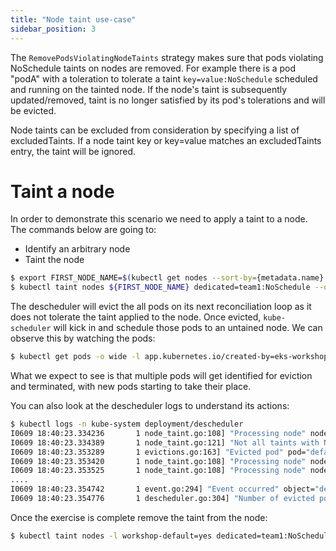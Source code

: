 ```yaml
---
title: "Node taint use-case"
sidebar_position: 3
---
```


The `RemovePodsViolatingNodeTaints` strategy makes sure that pods violating NoSchedule taints on nodes are removed. For example there is a pod "podA" with a toleration to tolerate a taint `key=value:NoSchedule` scheduled and running on the tainted node. If the node's taint is subsequently updated/removed, taint is no longer satisfied by its pod's tolerations and will be evicted.

Node taints can be excluded from consideration by specifying a list of excludedTaints. If a node taint key or key=value matches an excludedTaints entry, the taint will be ignored.

# Taint a node

In order to demonstrate this scenario we need to apply a taint to a node. The commands below are going to:

- Identify an arbitrary node
- Taint the node

```bash hook=descheduler-taint
$ export FIRST_NODE_NAME=$(kubectl get nodes --sort-by={metadata.name} --no-headers -l workshop-default=yes -o json | jq -r '.items[0].metadata.name')
$ kubectl taint nodes ${FIRST_NODE_NAME} dedicated=team1:NoSchedule --overwrite
```

The descheduler will evict the all pods on its next reconciliation loop as it does not tolerate the taint applied to the node. Once evicted, `kube-scheduler` will kick in and schedule those pods to an untained node. We can observe this by watching the pods:

```bash
$ kubectl get pods -o wide -l app.kubernetes.io/created-by=eks-workshop -A
```

What we expect to see is that multiple pods will get identified for eviction and terminated, with new pods starting to take their place.

You can also look at the descheduler logs to understand its actions:

```bash
$ kubectl logs -n kube-system deployment/descheduler
I0609 18:40:23.334236       1 node_taint.go:108] "Processing node" node="ip-10-14-10-225.us-west-2.compute.internal"
I0609 18:40:23.334389       1 node_taint.go:121] "Not all taints with NoSchedule effect are tolerated after update for pod on node" pod="default/nginx-6799fc88d8-k46jv" node="ip-10-14-10-225.us-west-2.compute.internal"
I0609 18:40:23.353289       1 evictions.go:163] "Evicted pod" pod="default/nginx-6799fc88d8-k46jv" reason="NodeTaint" strategy="NodeTaint" node="ip-10-14-10-225.us-west-2.compute.internal"
I0609 18:40:23.353420       1 node_taint.go:108] "Processing node" node="ip-10-14-11-249.us-west-2.compute.internal"
I0609 18:40:23.353525       1 node_taint.go:108] "Processing node" node="ip-10-14-12-91.us-west-2.compute.internal"
....
I0609 18:40:23.354742       1 event.go:294] "Event occurred" object="default/nginx-6799fc88d8-k46jv" fieldPath="" kind="Pod" apiVersion="v1" type="Normal" reason="Descheduled" message="pod evicted by sigs.k8s.io/deschedulerNodeTaint"
I0609 18:40:23.354776       1 descheduler.go:304] "Number of evicted pods" totalEvicted=1
```

Once the exercise is complete remove the taint from the node:

```bash expectError=true
$ kubectl taint nodes -l workshop-default=yes dedicated=team1:NoSchedule-
```
